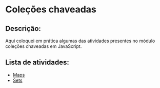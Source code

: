 # Coleções chaveadas
## Descrição: 
Aqui coloquei em prática algumas das atividades presentes no módulo coleções chaveadas em JavaScript.
## Lista de atividades:
* [Maps](https://github.com/ronaldbarbosa/bootcamp-banco-inter/blob/main/colecoes/atividade01.js)
* [Sets](https://github.com/ronaldbarbosa/bootcamp-banco-inter/blob/main/colecoes/atividade02.js)